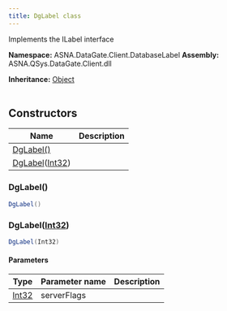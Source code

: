 ```yaml
---
title: DgLabel class
---
```


Implements the ILabel interface

**Namespace:** ASNA.DataGate.Client.DatabaseLabel
**Assembly:** ASNA.QSys.DataGate.Client.dll

**Inheritance:** [Object](https://docs.microsoft.com/en-us/dotnet/api/system.object)
<br>
<br>

## Constructors

| Name | Description |
| --- | --- |
| [DgLabel()](#dglabel) | 
| [DgLabel](#dglabelint32)([Int32](https://docs.microsoft.com/en-us/dotnet/api/system.int32)) | 

### DgLabel()



```cs
DgLabel()
```

### DgLabel([Int32](https://docs.microsoft.com/en-us/dotnet/api/system.int32))



```cs
DgLabel(Int32)
```

#### Parameters

| Type | Parameter name | Description
| --- | --- | ---
| [Int32](https://docs.microsoft.com/en-us/dotnet/api/system.int32) | serverFlags | 
